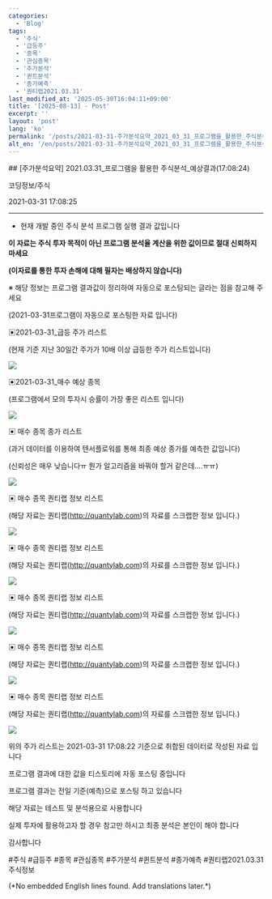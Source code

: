 ```yaml
---
categories:
  - 'Blog'
tags:
  - '주식'
  - '급등주'
  - '종목'
  - '관심종목'
  - '주가분석'
  - '퀸트분석'
  - '종가예측'
  - '퀀티랩2021.03.31'
last_modified_at: '2025-05-30T16:04:11+09:00'
title: '[2025-08-13] - Post'
excerpt: ''
layout: 'post'
lang: 'ko'
permalink: '/posts/2021-03-31-주가분석요약_2021_03_31_프로그램을_활용한_주식분석_예상결과_17_08_24/'
alt_en: '/en/posts/2021-03-31-주가분석요약_2021_03_31_프로그램을_활용한_주식분석_예상결과_17_08_24/'
---
```


<div class="lang-panel lang-ko" lang="ko">
## [주가분석요약] 2021.03.31_프로그램을 활용한 주식분석_예상결과(17:08:24)

코딩정보/주식

2021-03-31 17:08:25

* * *

* 현재 개발 중인 주식 분석 프로그램 실행 결과 값입니다

**이 자료는 주식 투자 목적이 아닌 프로그램 분석율 계산을 위한 값이므로 절대 신뢰하지 마세요**

**(이자료를 통한 투자 손해에 대해 필자는 배상하지 않습니다)**

※ 해당 정보는 프로그램 결과값이 정리하여 자동으로 포스팅되는 글라는 점을 참고해 주세요

(2021-03-31프로그램이 자동으로 포스팅한 자료 입니다)

▣2021-03-31_급등 주가 리스트

(현재 기준 지난 30일간 주가가 10배 이상 급등한 주가 리스트입니다)

![](/assets/images/주가분석요약_2021_03_31_프로그램을_활용한_주식분석_예상결과_17_08_24/skyloket_list.png)

▣2021-03-31_매수 예상 종목

(프로그램에서 모의 투자시 승률이 가장 좋은 리스트 입니다)

![](/assets/images/주가분석요약_2021_03_31_프로그램을_활용한_주식분석_예상결과_17_08_24/buy_list.png)

▣ 매수 종목 종가 리스트

(과거 데이터를 이용하여 텐서플로워를 통해 최종 예상 종가를 예측한 값입니다)

(신뢰성은 매우 낮습니다ㅠ 뭔가 알고리즘을 바꿔야 할거 같은데....ㅠㅠ)

![](/assets/images/주가분석요약_2021_03_31_프로그램을_활용한_주식분석_예상결과_17_08_24/stockclose_list.png)

▣ 매수 종목 퀀티랩 정보 리스트

(해당 자료는 퀀티랩(http://quantylab.com)의 자료를 스크랩한 정보 입니다.)

![](/assets/images/주가분석요약_2021_03_31_프로그램을_활용한_주식분석_예상결과_17_08_24/071850.png)

▣ 매수 종목 퀀티랩 정보 리스트

(해당 자료는 퀀티랩(http://quantylab.com)의 자료를 스크랩한 정보 입니다.)

![](/assets/images/주가분석요약_2021_03_31_프로그램을_활용한_주식분석_예상결과_17_08_24/001380.png)

▣ 매수 종목 퀀티랩 정보 리스트

(해당 자료는 퀀티랩(http://quantylab.com)의 자료를 스크랩한 정보 입니다.)

![](/assets/images/주가분석요약_2021_03_31_프로그램을_활용한_주식분석_예상결과_17_08_24/000220.png)

▣ 매수 종목 퀀티랩 정보 리스트

(해당 자료는 퀀티랩(http://quantylab.com)의 자료를 스크랩한 정보 입니다.)

![](/assets/images/주가분석요약_2021_03_31_프로그램을_활용한_주식분석_예상결과_17_08_24/036640.png)

▣ 매수 종목 퀀티랩 정보 리스트

(해당 자료는 퀀티랩(http://quantylab.com)의 자료를 스크랩한 정보 입니다.)

![](/assets/images/주가분석요약_2021_03_31_프로그램을_활용한_주식분석_예상결과_17_08_24/013990.png)

위의 주가 리스트는 2021-03-31 17:08:22 기준으로 취합된 데이터로 작성된 자료 입니다

프로그램 결과에 대한 값을 티스토리에 자동 포스팅 중입니다

프로그램 결과는 전일 기준(예측)으로 포스팅 하고 있습니다

해당 자료는 테스트 및 분석용으로 사용합니다

실제 투자에 활용하고자 할 경우 참고만 하시고 최종 분석은 본인이 해야 합니다

감사합니다

  

#주식 #급등주 #종목 #관심종목 #주가분석 #퀸트분석 #종가예측 #퀀티랩2021.03.31 주식정보


</div>
<div class="lang-panel lang-en" lang="en">
(*No embedded English lines found. Add translations later.*)

</div>
